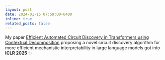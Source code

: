 ```yaml
---
layout: post
date: 2024-01-15 07:59:00-0400
inline: true
related_posts: false
---
```


My paper [Efficient Automated Circuit Discovery in Transformers using Contextual Decomposition](https://arxiv.org/pdf/2407.00886) proposing a novel circuit discovery algorithm for more efficient mechanistic interpretability in large language models got into **ICLR 2025** :sparkles:
